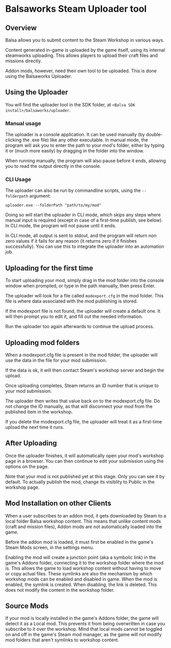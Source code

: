 # Balsaworks Steam Uploader tool

## Overview

Balsa allows you to submit content to the Steam Workshop in various ways. 

Content generated in-game is uploaded by the game itself, using its internal steamworks uploading. This allows players to upload their craft files and missions directly.

Addon mods, however, need their own tool to be uploaded. This is done using the Balsaworks Uploader.



## Using the Uploader

You will find the uploader tool in the SDK folder, at `<Balsa SDK install>/balsaworks/uploader`.

### Manual usage
The uploader is a console application. It can be used manually (by double-clicking the .exe file) like any other executable. In manual mode, the program will ask you to enter the path to your mod's folder, either by typing it or (much more easily) by dragging in the folder into the window. 

When running manually, the program will also pause before it ends, allowing you to read the output directly in the console.


### CLI Usage

The uploader can also be run by commandline scripts, using the `--folderpath` argument:


```uploader.exe --folderPath "path/to/my/mod" ```

Doing so will start the uploader in CLI mode, which skips any steps where manual input is required (except in case of a first-time publish, see below). In CLI mode, the program will not pause until it ends. 

In CLI mode, all output is sent to stdout, and the program will return non zero values if it fails for any reason (it returns zero if it finishes successfully). You can use this to integrate the uploader into an automation job.


## Uploading for the first time

To start uploading your mod, simply drag in the mod folder into the console window when prompted, or type in the path manually, then press Enter. 

The uploader will look for a file called `modexport.cfg` in the mod folder. This file is where data associated with the mod publishing is stored.

If the modexport file is not found, the uploader will create a default one. It will then prompt you to edit it, and fill out the needed information. 

Run the uploader too again afterwards to continue the upload process.



## Uploading mod folders

When a modexport.cfg file is present in the mod folder, the uploader will use the data in the file for your mod submission. 

If the data is ok, it will then contact Steam's workshop server and begin the upload. 

Once uploading completes, Steam returns an ID number that is unique to your mod submission. 

The uploader then writes that value back on to the modexport.cfg file. Do not change the ID manually, as that will disconnect your mod from the published item in the workshop.

If you delete the modexport.cfg file, the uploader will treat it as a first-time upload the next time it runs. 


## After Uploading

Once the uploader finishes, it will automatically open your mod's workshop page in a browser. You can then continue to edit your submission using the options on the page.

Note that your mod is not published yet at this stage. Only you can see it by default. To actually publish the mod, change its visiblity to Public in the workshop page.



## Mod Installation on other Clients

When a user subscribes to an addon mod, it gets downloaded by Steam to a local folder Balsa workshop content. 
This means that unlike content mods (craft and mission files), Addon mods are not automatically loaded into the game. 

Before the addon mod is loaded, it must first be enabled in the game's Steam Mods screen, in the settings menu. 

Enabling the mod will create a junction point (aka a symbolic link) in the game's Addons folder, connecting it to the workshop folder where the mod is. This allows the game to load workshop content without having to move or copy actual files.
These symlinks are also the mechanism by which workshop mods can be enabled and disabled in game. When the mod is enabled, the symlink is created. When disabling, the link is deleted. This does not modify the content in the workshop folder.



## Source Mods

If your mod is locally installed in the game's Addons folder, the game will detect it as a Local mod. This prevents it from being overwritten in case you subscribe to it over the workshop.
Mind that local mods cannot be toggled on and off in the game's Steam mod manager, as the game will not modify mod folders that aren't symlinks to workshop content.



